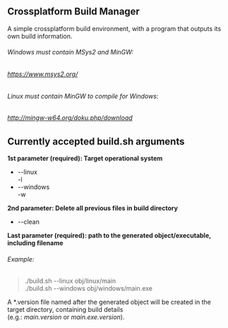 ## Crossplatform Build Manager
A simple crossplatform build environment, with a program that outputs its own build information.

###### Windows must contain MSys2 and MinGW:
###### https://www.msys2.org/

###### Linux must contain MinGW to compile for Windows:
###### http://mingw-w64.org/doku.php/download

## Currently accepted build.sh arguments
**1st parameter (required):  Target operational system**
- --linux  
  -l
- --windows  
  -w

**2nd parameter:  Delete all previous files in build directory**
- --clean

**Last parameter (required): path to the generated object/executable, including filename**
###### Example:
> ./build.sh --linux   obj/linux/main  
> ./build.sh --windows obj/windows/main.exe

A \*.version file named after the generated object will be created in the target directory, containing build details  
(e.g.: *main.version* or *main.exe.version*).
